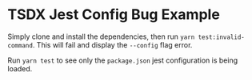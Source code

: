 # TSDX Jest Config Bug Example

Simply clone and install the dependencies, then run `yarn test:invalid-command`. This will fail and display the `--config` flag error.

Run `yarn test` to see only the `package.json` jest configuration is being loaded.
